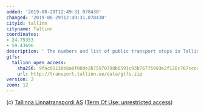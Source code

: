 ```yaml
---
added: '2019-08-29T12:49:31.078430'
changed: '2019-08-29T12:49:31.078430'
cityid: tallinn
cityname: Tallinn
coordinates:
- 24.75353
- 59.43696
description: ' The numbers and list of public transport stops in Tallinn and Harju County, locations and timetables '
gtfs:
  tallinn_open_access:
    sha256: 9fac01138b8a0f00de2b75970798b8591c93b76775993e2f128c767cccc133af
    url: http://transport.tallinn.ee/data/gtfs.zip
version: 2
zoom: 12
---
```


(c) [Tallinna Linnatranspordi AS](https://www.tallinnlt.ee/)
([Term Of Use: unrestricted access](https://avaandmed.tallinn.ee/nimistu?id=33))
